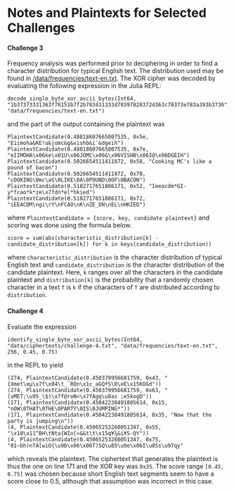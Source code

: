 # Notes and Plaintexts for Selected Challenges

#### Challenge 3
Frequency analysis was performed prior to deciphering in order to find a character distribution for typical English text. The distribution used may be found in [/data/frequencies/text-en.txt](./data/frequencies/text-en.txt). The XOR cipher was decoded by evaluating the following expression in the Julia REPL:

    decode_single_byte_xor_ascii_bytes(Int64, "1b37373331363f78151b7f2b783431333d78397828372d363c78373e783a393b3736", "data/frequencies/text-en.txt")

and the part of the output containing the plaintext was

    PlaintextCandidate(0.48818607665007535, 0x5e, "Eiimoha&KE!u&jomc&g&vishb&i`&dgeih")
    PlaintextCandidate(0.48818607665007535, 0x7e, "eIIMOHA\x06ke\x01U\x06JOMC\x06G\x06VISHB\x06I@\x06DGEIH")
    PlaintextCandidate(0.5026654511411872, 0x58, "Cooking MC's like a pound of bacon")
    PlaintextCandidate(0.5026654511411872, 0x78, "cOOKING\0mc\aS\0LIKE\0A\0POUND\0OF\0BACON")
    PlaintextCandidate(0.5182717651886171, 0x52, "Ieeacdm*GI-y*fcao*k*ze\x7fdn*el*hkied")
    PlaintextCandidate(0.5182717651886171, 0x72, "iEEACDM\ngi\rY\nFCAO\nK\nZE_DN\nEL\nHKIED")

where `PlaintextCandidate = {score, key, candidate plaintext}` and scoring was done using the formula below.

    score = sum(abs(characteristic_distribution[k] - candidate_distribution[k]) for k in keys(candidate_distribution))

where `characteristic_distribution` is the character distribution of typical English text and `candidate_distribution` is the character distribution of the candidate plaintext. Here, `k` ranges over all the characters in the candidate plaintext and `distribution[k]` is the probability that a randomly chosen character in a text `T` is `k` if the characters of `T` are distributed according to `distribution`.

#### Challenge 4
Evaluate the expression

    identify_single_byte_xor_ascii_bytes(Int64, "data/ciphertexts/challenge-4.txt", "data/frequencies/text-en.txt", 256, 0.45, 0.75)

in the REPL to yield

    (274, PlaintextCandidate(0.450379956681759, 0x43, "{Xmet\eµ\x7f\x04\t_`ROn\x1c_aGQªS\0\eE\x15KOGd"))
    (274, PlaintextCandidate(0.450379956681759, 0x63, "[xMET;\u95_\$)\x7f@roN<\x7fAgq\u8as ;e5kogD"))
    (171, PlaintextCandidate(0.45042238491805614, 0x15, "nOW\0THAT\0THE\0PARTY\0IS\0JUMPING*"))
    (171, PlaintextCandidate(0.45042238491805614, 0x35, "Now that the party is jumping\n"))
    (4, PlaintextCandidate(0.45065253260051347, 0x55, "\x10\x11^BH\tNta{WIo[»&&t\t\x15q¥¾&i¥S·QY"))
    (4, PlaintextCandidate(0.45065253260051347, 0x75, "01~bh)nTA[wiO{\u9b\x06\x06T)5Q\u85\u9e\x06I\u85s\u97qy"

which reveals the plaintext. The ciphertext that generates the plaintext is thus the one on line 171 and the XOR key was `0x35`. The score range `[0.45, 0.75]` was chosen because short English text segments seem to have a score close to 0.5, although that assumption was incorrect in this case.